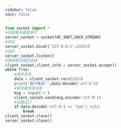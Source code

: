 ```yaml
---
sidebar: false
next: false
---
```

<BlogInfo/>






```python
from socket import *
#创建服务器套接字
server_socket = socket(AF_INET,SOCK_STREAM)
#绑定
server_socket.bind(('127.0.0.1',8889))
#监听
server_socket.listen()
#等待服务器的连接
client_socket,client_info = server_socket.accept()
while True:
    #接收消息
    data = client_socket.recv(1024)
    print('客户端说:',data.decode('utf-8'))
    #服务器发送消息
    msg = input('>')
    client_socket.send(msg.encode('utf-8'))
    #设置出口
    if data.decode('utf-8') == 'bye': #退出
        break
client_socket.close()
server_socket.close()


```






<ActionBox />
        
<style>#top-box {margin-top:0.5rem!important;}</style>